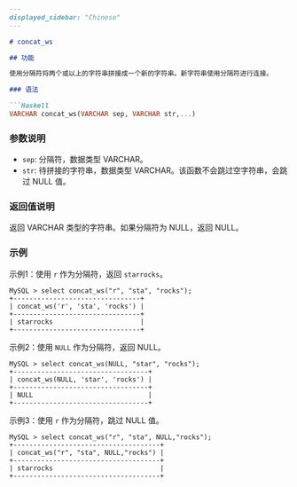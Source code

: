 ```markdown
---
displayed_sidebar: "Chinese"
---

# concat_ws

## 功能

使用分隔符将两个或以上的字符串拼接成一个新的字符串。新字符串使用分隔符进行连接。

### 语法

```Haskell
VARCHAR concat_ws(VARCHAR sep, VARCHAR str,...)
```

### 参数说明

- `sep`: 分隔符，数据类型 VARCHAR。
- `str`: 待拼接的字符串，数据类型 VARCHAR。该函数不会跳过空字符串，会跳过 NULL 值。

### 返回值说明

返回 VARCHAR 类型的字符串。如果分隔符为 NULL，返回 NULL。

### 示例

示例1：使用 `r` 作为分隔符，返回 `starrocks`。

```Plain Text
MySQL > select concat_ws("r", "sta", "rocks");
+--------------------------------+
| concat_ws('r', 'sta', 'rocks') |
+--------------------------------+
| starrocks                      |
+--------------------------------+
```

示例2：使用 `NULL` 作为分隔符，返回 NULL。

```Plain Text
MySQL > select concat_ws(NULL, "star", "rocks");
+----------------------------------+
| concat_ws(NULL, 'star', 'rocks') |
+----------------------------------+
| NULL                             |
+----------------------------------+
```

示例3：使用 `r` 作为分隔符，跳过 NULL 值。

```Plain Text
MySQL > select concat_ws("r", "sta", NULL,"rocks");
+-------------------------------------+
| concat_ws("r", "sta", NULL,"rocks") |
+-------------------------------------+
| starrocks                           |
+-------------------------------------+
```